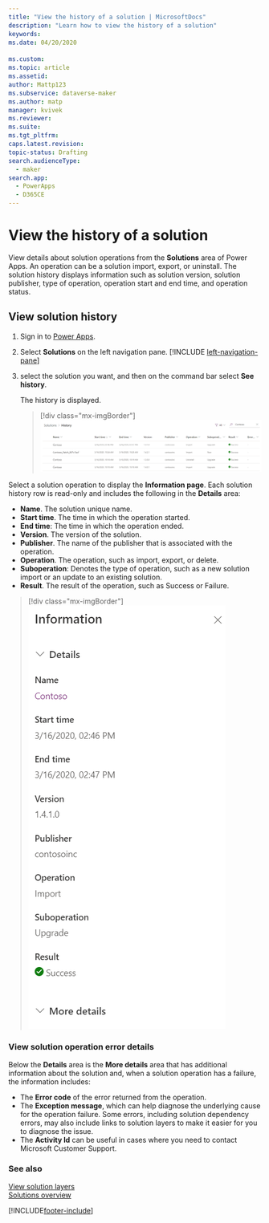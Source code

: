 ```yaml
---
title: "View the history of a solution | MicrosoftDocs"
description: "Learn how to view the history of a solution"
keywords: 
ms.date: 04/20/2020

ms.custom: 
ms.topic: article
ms.assetid: 
author: Mattp123
ms.subservice: dataverse-maker
ms.author: matp
manager: kvivek
ms.reviewer: 
ms.suite: 
ms.tgt_pltfrm: 
caps.latest.revision: 
topic-status: Drafting
search.audienceType: 
  - maker
search.app: 
  - PowerApps
  - D365CE
---
```


# View the history of a solution

View details about solution operations from the **Solutions** area of Power Apps. An operation can be a solution import, export, or uninstall. The solution history displays information such as solution version, solution publisher, type of operation, operation start and end time, and operation status.

## View solution history

1. Sign in to [Power Apps](https://make.powerapps.com/?utm_source=padocs&utm_medium=linkinadoc&utm_campaign=referralsfromdoc).
1. Select **Solutions** on the left navigation pane. [!INCLUDE [left-navigation-pane](../../includes/left-navigation-pane.md)]
1. select the solution you want, and then on the command bar select **See history**. 

    The history is displayed. 

    > [!div class="mx-imgBorder"] 
    > ![Solution history.](media/solution-history.png "Solution history")

Select a solution operation to display the **Information page**. Each solution history row is read-only and includes the following in the **Details** area:

-	**Name**. The solution unique name.
-	**Start time**. The time in which the operation started.
-	**End time**: The time in which the operation ended.
-	**Version**. The version of the solution.
-	**Publisher**. The name of the publisher that is associated with the operation. 
-	**Operation**. The operation, such as import, export, or delete. 
-	**Suboperation**: Denotes the type of operation, such as a new solution import or an update to an existing solution.
-	**Result**. The result of the operation, such as Success or Failure.

 > [!div class="mx-imgBorder"] 
 > ![Solution history details.](media/solution-history-details.png "Solution history details")

### View solution operation error details

Below the **Details** area is the **More details** area that has additional information about the solution and, when a solution operation has a failure, the information includes:

- The **Error code** of the error returned from the operation. 
- The **Exception message**, which can help diagnose the underlying cause for the operation failure. Some errors, including solution dependency errors, may also include links to solution layers to make it easier for you to diagnose the issue. 
- The **Activity Id** can be useful in cases where you need to contact Microsoft Customer Support.

### See also

[View solution layers](solution-layers.md)  <br />
[Solutions overview](solutions-overview.md) 




[!INCLUDE[footer-include](../../includes/footer-banner.md)]